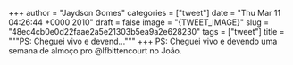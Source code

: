 
+++
author = "Jaydson Gomes"
categories = ["tweet"]
date = "Thu Mar 11 04:26:44 +0000 2010"
draft = false
image = "{TWEET_IMAGE}"
slug = "48ec4cb0e0d22faae2a5e21303b5ea9a2e628230"
tags = ["tweet"]
title = """PS: Cheguei vivo e devend..."""
+++
PS: Cheguei vivo e devendo uma semana de almoço pro @lfbittencourt no João.
